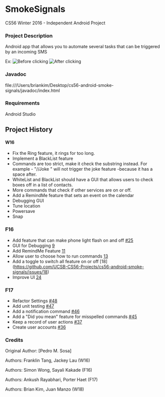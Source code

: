# SmokeSignals
CS56 Winter 2016 - Independent Android Project
### Project Description
Android app that allows you to automate several tasks that can be triggered by an incoming SMS

Ex:
![Before clicking](https://i.imgur.com/s7xqA4d.png)
![After clicking](https://i.imgur.com/nffqEPv.png)

### Javadoc
file:///Users/briankim/Desktop/cs56-android-smoke-signals/javadoc/index.html

### Requirements
Android Studio

## Project History
#### W16
- Fix the Ring feature, it rings for too long.
- Implement a BlackList feature
- Commands are too strict, make it check the substring instead. For example - "//Joke " will not trigger the joke feature -because it has a space after.
- WhiteList and BlackList should have a GUI that allows users to check boxes off in a list of contacts.
- More commands that check if other services are on or off.
- Add a RemindMe feature that sets an event on the calendar
- Debugging GUI
- Tune location
- Powersave
- Snap

### F16
- Add feature that can make phone light flash on and off [#25](https://github.com/UCSB-CS56-Projects/cs56-android-smoke-signals/issues/25)
- GUI for Debugging [9](https://github.com/UCSB-CS56-Projects/cs56-android-smoke-signals/issues/9)
- Add RemindMe Feature [11](https://github.com/UCSB-CS56-Projects/cs56-android-smoke-signals/issues/11)
- Allow user to choose how to run commands [13](https://github.com/UCSB-CS56-Projects/cs56-android-smoke-signals/issues/13)
- Add a toggle to switch all feature on or off [18] (https://github.com/UCSB-CS56-Projects/cs56-android-smoke-signals/issues/18)
- Improve UI [24](https://github.com/UCSB-CS56-Projects/cs56-android-smoke-signals/issues/24)

### F17
- Refactor Settings [#48](https://github.com/UCSB-CS56-Projects/cs56-android-smoke-signals/issues/48)
- Add unit testing [#47](https://github.com/UCSB-CS56-Projects/cs56-android-smoke-signals/issues/47)
- Add a notification command [#46](https://github.com/UCSB-CS56-Projects/cs56-android-smoke-signals/issues/46)
- Add a "Did you mean" feature for misspelled commands [#45](https://github.com/UCSB-CS56-Projects/cs56-android-smoke-signals/issues/45)
- Keep a record of user actions [#37](https://github.com/UCSB-CS56-Projects/cs56-android-smoke-signals/issues/37)
- Create user accounts [#36](https://github.com/UCSB-CS56-Projects/cs56-android-smoke-signals/issues/36)

### Credits
Original Author: [Pedro M. Sosa] 

Authors: Franklin Tang, Jackey Lau (W16)

Authors: Simon Wong, Sayali Kakade (F16)

Authors: Ankush Rayabhari, Porter Haet (F17)

Authors: Brian Kim, Juan Manzo (W18)
